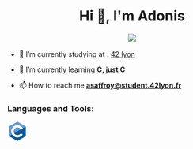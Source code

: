 <h1 align="center">Hi 👋, I'm Adonis</h1>

<p align="center"><img src="https://c.tenor.com/txO6Gp4118wAAAAd/comicbooks-comicbookgifs.gif" width="700px"></p>

- 🔭 I’m currently studying at : [42 lyon](https://42lyon.fr/)

- 🌱 I’m currently learning **C, just C**

- 📫 How to reach me **asaffroy@student.42lyon.fr**

<h3 align="left">Languages and Tools:</h3>
<p align="left"> <a href="https://www.cprogramming.com/" target="_blank" rel="noreferrer"> <img src="https://raw.githubusercontent.com/devicons/devicon/master/icons/c/c-original.svg" alt="c" width="40" height="40"/> </a> </p>
